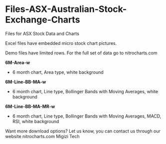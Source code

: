# Files-ASX-Australian-Stock-Exchange-Charts
Files for ASX Stock Data and Charts

Excel files have embedded micro stock chart pictures.

Demo files have limited rows.
For the full set of data go to nitrocharts.com

**6M-Area-w**
  - 6 month chart, Area type, white background

**6M-Line-BB-MA-w**
  - 6 month chart, Line type, Bollinger Bands with Moving Averages, white background
  
**6M-Line-BB-MA-MR-w**
  - 6 month chart, Line type, Bollinger Bands with Moving Averages, MACD, RSI, white background


Want more download options? Let us know, you can contact us through our website nitrocharts.com
Migizi Tech

